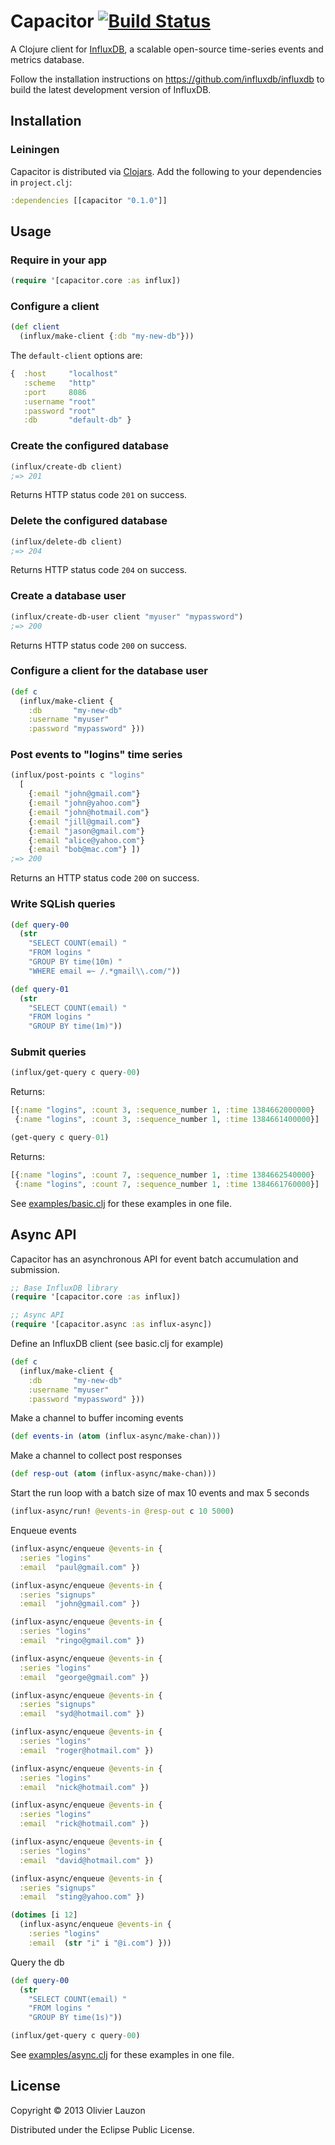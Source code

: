 Capacitor  [![Build Status](https://travis-ci.org/olauzon/capacitor.png?branch=master)](https://travis-ci.org/olauzon/capacitor)
=========

A Clojure client for [InfluxDB](http://influxdb.org), a scalable open-source
time-series events and metrics database.

Follow the installation instructions on https://github.com/influxdb/influxdb to
build the latest development version of InfluxDB.


Installation
------------

### Leiningen

Capacitor is distributed via [Clojars](https://clojars.org/capacitor). Add the
following to your dependencies in `project.clj`:

```clj
:dependencies [[capacitor "0.1.0"]]
```


Usage
-----

### Require in your app

```clj
(require '[capacitor.core :as influx])
```

### Configure a client

```clj
(def client
  (influx/make-client {:db "my-new-db"}))
```

The `default-client` options are:

```clj
{  :host     "localhost"
   :scheme   "http"
   :port     8086
   :username "root"
   :password "root"
   :db       "default-db" }
```

### Create the configured database

```clj
(influx/create-db client)
;=> 201
```

Returns HTTP status code `201` on success.

### Delete the configured database

```clj
(influx/delete-db client)
;=> 204
```

Returns HTTP status code `204` on success.

### Create a database user

```clj
(influx/create-db-user client "myuser" "mypassword")
;=> 200
```

Returns HTTP status code `200` on success.

### Configure a client for the database user

```clj
(def c
  (influx/make-client {
    :db       "my-new-db"
    :username "myuser"
    :password "mypassword" }))
```

### Post events to "logins" time series

```clj
(influx/post-points c "logins"
  [
    {:email "john@gmail.com"}
    {:email "john@yahoo.com"}
    {:email "john@hotmail.com"}
    {:email "jill@gmail.com"}
    {:email "jason@gmail.com"}
    {:email "alice@yahoo.com"}
    {:email "bob@mac.com"} ])
;=> 200
```
Returns an HTTP status code `200` on success.


### Write SQLish queries

```clj
(def query-00
  (str
    "SELECT COUNT(email) "
    "FROM logins "
    "GROUP BY time(10m) "
    "WHERE email =~ /.*gmail\\.com/"))

(def query-01
  (str
    "SELECT COUNT(email) "
    "FROM logins "
    "GROUP BY time(1m)"))
```

### Submit queries

```clj
(influx/get-query c query-00)
```

Returns:

```clj
[{:name "logins", :count 3, :sequence_number 1, :time 1384662000000}
 {:name "logins", :count 3, :sequence_number 1, :time 1384661400000}]
```

```clj
(get-query c query-01)
```

Returns:

```clj
[{:name "logins", :count 7, :sequence_number 1, :time 1384662540000}
 {:name "logins", :count 7, :sequence_number 1, :time 1384661760000}]
```

See [examples/basic.clj](https://github.com/olauzon/capacitor/blob/master/examples/basic.clj) for these examples in one file.


Async API
---------

Capacitor has an asynchronous API for event batch accumulation and submission.

```clj
;; Base InfluxDB library
(require '[capacitor.core :as influx])

;; Async API
(require '[capacitor.async :as influx-async])
```

Define an InfluxDB client (see basic.clj for example)
```clj
(def c
  (influx/make-client {
    :db       "my-new-db"
    :username "myuser"
    :password "mypassword" }))
```

Make a channel to buffer incoming events
```clj
(def events-in (atom (influx-async/make-chan)))
```

Make a channel to collect post responses
```clj
(def resp-out (atom (influx-async/make-chan)))
```

Start the run loop with a batch size of max 10 events and max 5 seconds
```clj
(influx-async/run! @events-in @resp-out c 10 5000)
```

Enqueue events
```clj
(influx-async/enqueue @events-in {
  :series "logins"
  :email  "paul@gmail.com" })

(influx-async/enqueue @events-in {
  :series "signups"
  :email  "john@gmail.com" })

(influx-async/enqueue @events-in {
  :series "logins"
  :email  "ringo@gmail.com" })

(influx-async/enqueue @events-in {
  :series "logins"
  :email  "george@gmail.com" })

(influx-async/enqueue @events-in {
  :series "signups"
  :email  "syd@hotmail.com" })

(influx-async/enqueue @events-in {
  :series "logins"
  :email  "roger@hotmail.com" })

(influx-async/enqueue @events-in {
  :series "logins"
  :email  "nick@hotmail.com" })

(influx-async/enqueue @events-in {
  :series "logins"
  :email  "rick@hotmail.com" })

(influx-async/enqueue @events-in {
  :series "logins"
  :email  "david@hotmail.com" })

(influx-async/enqueue @events-in {
  :series "signups"
  :email  "sting@yahoo.com" })

(dotimes [i 12]
  (influx-async/enqueue @events-in {
    :series "logins"
    :email  (str "i" i "@i.com") }))
```

Query the db
```clj
(def query-00
  (str
    "SELECT COUNT(email) "
    "FROM logins "
    "GROUP BY time(1s)"))

(influx/get-query c query-00)
```


See [examples/async.clj](https://github.com/olauzon/capacitor/blob/master/examples/async.clj) for these examples in one file.

## License

Copyright © 2013 Olivier Lauzon

Distributed under the Eclipse Public License.
